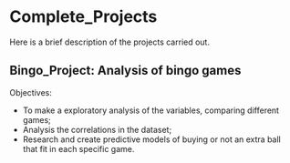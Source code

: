# Complete_Projects
Here is a brief description of the projects carried out.

## Bingo_Project: Analysis of bingo games
Objectives:
- To make a exploratory analysis of the variables, comparing different games;
- Analysis the correlations in the dataset;
- Research and create predictive models of buying or not an extra ball that fit in each specific game.
